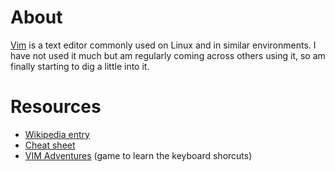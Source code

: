 # About

[Vim](https://www.vim.org/) is a text editor commonly used on Linux and in similar environments. I have not used it much but am regularly coming across others using it, so am finally starting to dig a little into it.


# Resources

* [Wikipedia entry](https://en.wikipedia.org/wiki/Vim_%28text_editor%29)
* [Cheat sheet](https://vim.rtorr.com/)
* [VIM Adventures](https://vim-adventures.com/) (game to learn the keyboard shorcuts)
